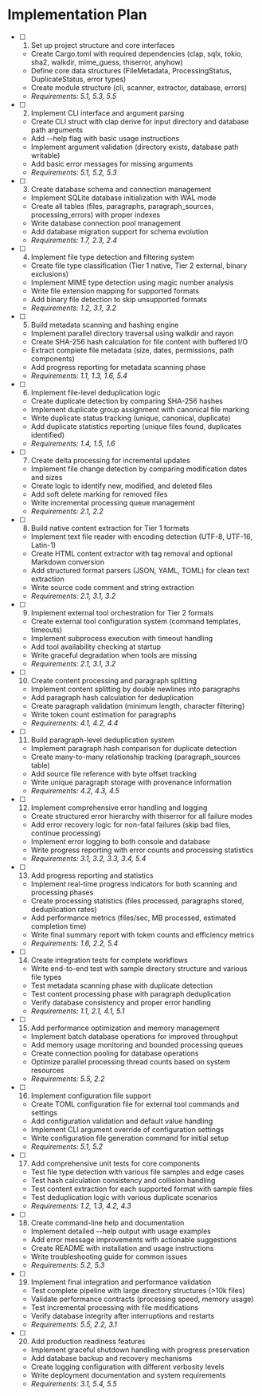 # Implementation Plan

- [ ] 1. Set up project structure and core interfaces
  - Create Cargo.toml with required dependencies (clap, sqlx, tokio, sha2, walkdir, mime_guess, thiserror, anyhow)
  - Define core data structures (FileMetadata, ProcessingStatus, DuplicateStatus, error types)
  - Create module structure (cli, scanner, extractor, database, errors)
  - _Requirements: 5.1, 5.3, 5.5_

- [ ] 2. Implement CLI interface and argument parsing
  - Create CLI struct with clap derive for input directory and database path arguments
  - Add --help flag with basic usage instructions
  - Implement argument validation (directory exists, database path writable)
  - Add basic error messages for missing arguments
  - _Requirements: 5.1, 5.2, 5.3_

- [ ] 3. Create database schema and connection management
  - Implement SQLite database initialization with WAL mode
  - Create all tables (files, paragraphs, paragraph_sources, processing_errors) with proper indexes
  - Write database connection pool management
  - Add database migration support for schema evolution
  - _Requirements: 1.7, 2.3, 2.4_

- [ ] 4. Implement file type detection and filtering system
  - Create file type classification (Tier 1 native, Tier 2 external, binary exclusions)
  - Implement MIME type detection using magic number analysis
  - Write file extension mapping for supported formats
  - Add binary file detection to skip unsupported formats
  - _Requirements: 1.2, 3.1, 3.2_

- [ ] 5. Build metadata scanning and hashing engine
  - Implement parallel directory traversal using walkdir and rayon
  - Create SHA-256 hash calculation for file content with buffered I/O
  - Extract complete file metadata (size, dates, permissions, path components)
  - Add progress reporting for metadata scanning phase
  - _Requirements: 1.1, 1.3, 1.6, 5.4_

- [ ] 6. Implement file-level deduplication logic
  - Create duplicate detection by comparing SHA-256 hashes
  - Implement duplicate group assignment with canonical file marking
  - Write duplicate status tracking (unique, canonical, duplicate)
  - Add duplicate statistics reporting (unique files found, duplicates identified)
  - _Requirements: 1.4, 1.5, 1.6_

- [ ] 7. Create delta processing for incremental updates
  - Implement file change detection by comparing modification dates and sizes
  - Create logic to identify new, modified, and deleted files
  - Add soft delete marking for removed files
  - Write incremental processing queue management
  - _Requirements: 2.1, 2.2_

- [ ] 8. Build native content extraction for Tier 1 formats
  - Implement text file reader with encoding detection (UTF-8, UTF-16, Latin-1)
  - Create HTML content extractor with tag removal and optional Markdown conversion
  - Add structured format parsers (JSON, YAML, TOML) for clean text extraction
  - Write source code comment and string extraction
  - _Requirements: 2.1, 3.1, 3.2_

- [ ] 9. Implement external tool orchestration for Tier 2 formats
  - Create external tool configuration system (command templates, timeouts)
  - Implement subprocess execution with timeout handling
  - Add tool availability checking at startup
  - Write graceful degradation when tools are missing
  - _Requirements: 2.1, 3.1, 3.2_

- [ ] 10. Create content processing and paragraph splitting
  - Implement content splitting by double newlines into paragraphs
  - Add paragraph hash calculation for deduplication
  - Create paragraph validation (minimum length, character filtering)
  - Write token count estimation for paragraphs
  - _Requirements: 4.1, 4.2, 4.4_

- [ ] 11. Build paragraph-level deduplication system
  - Implement paragraph hash comparison for duplicate detection
  - Create many-to-many relationship tracking (paragraph_sources table)
  - Add source file reference with byte offset tracking
  - Write unique paragraph storage with provenance information
  - _Requirements: 4.2, 4.3, 4.5_

- [ ] 12. Implement comprehensive error handling and logging
  - Create structured error hierarchy with thiserror for all failure modes
  - Add error recovery logic for non-fatal failures (skip bad files, continue processing)
  - Implement error logging to both console and database
  - Write progress reporting with error counts and processing statistics
  - _Requirements: 3.1, 3.2, 3.3, 3.4, 5.4_

- [ ] 13. Add progress reporting and statistics
  - Implement real-time progress indicators for both scanning and processing phases
  - Create processing statistics (files processed, paragraphs stored, deduplication rates)
  - Add performance metrics (files/sec, MB processed, estimated completion time)
  - Write final summary report with token counts and efficiency metrics
  - _Requirements: 1.6, 2.2, 5.4_

- [ ] 14. Create integration tests for complete workflows
  - Write end-to-end test with sample directory structure and various file types
  - Test metadata scanning phase with duplicate detection
  - Test content processing phase with paragraph deduplication
  - Verify database consistency and proper error handling
  - _Requirements: 1.1, 2.1, 4.1, 5.1_

- [ ] 15. Add performance optimization and memory management
  - Implement batch database operations for improved throughput
  - Add memory usage monitoring and bounded processing queues
  - Create connection pooling for database operations
  - Optimize parallel processing thread counts based on system resources
  - _Requirements: 5.5, 2.2_

- [ ] 16. Implement configuration file support
  - Create TOML configuration file for external tool commands and settings
  - Add configuration validation and default value handling
  - Implement CLI argument override of configuration settings
  - Write configuration file generation command for initial setup
  - _Requirements: 5.1, 5.2_

- [ ] 17. Add comprehensive unit tests for core components
  - Test file type detection with various file samples and edge cases
  - Test hash calculation consistency and collision handling
  - Test content extraction for each supported format with sample files
  - Test deduplication logic with various duplicate scenarios
  - _Requirements: 1.2, 1.3, 4.2, 4.3_

- [ ] 18. Create command-line help and documentation
  - Implement detailed --help output with usage examples
  - Add error message improvements with actionable suggestions
  - Create README with installation and usage instructions
  - Write troubleshooting guide for common issues
  - _Requirements: 5.2, 5.3_

- [ ] 19. Implement final integration and performance validation
  - Test complete pipeline with large directory structures (>10k files)
  - Validate performance contracts (processing speed, memory usage)
  - Test incremental processing with file modifications
  - Verify database integrity after interruptions and restarts
  - _Requirements: 5.5, 2.2, 3.1_

- [ ] 20. Add production readiness features
  - Implement graceful shutdown handling with progress preservation
  - Add database backup and recovery mechanisms
  - Create logging configuration with different verbosity levels
  - Write deployment documentation and system requirements
  - _Requirements: 3.1, 5.4, 5.5_